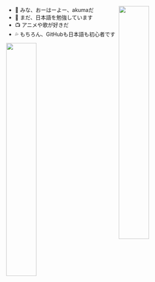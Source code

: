 [<img align="right" width="40%" src="https://github-readme-stats.vercel.app/api/top-langs?username=giegieSong">](https://metrics.lecoq.io/ouuan?template=classic)

- 👋 みな、おーはーよー、akumaだ
- 📖 まだ、日本語を勉強しています
- 📺 アニメや歌が好きだ
- 💦 もちろん、GitHubも日本語も初心者です

<img align="left" width="40%" src="https://github-readme-stats.vercel.app/api?username=akuma&show_icons=true&theme=tokyonight" />

                    
<!---
giegieSong/giegieSong is a ✨ special ✨ repository because its `README.md` (this file) appears on your GitHub profile.
You can click the Preview link to take a look at your changes.
--->
